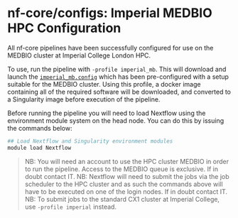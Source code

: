 # nf-core/configs: Imperial MEDBIO HPC Configuration

All nf-core pipelines have been successfully configured for use on the MEDBIO cluster at Imperial College London HPC.

To use, run the pipeline with `-profile imperial_mb`. This will download and launch the [`imperial_mb.config`](../conf/imperial_mb.config) which has been pre-configured with a setup suitable for the MEDBIO cluster. Using this profile, a docker image containing all of the required software will be downloaded, and converted to a Singularity image before execution of the pipeline.

Before running the pipeline you will need to load Nextflow using the environment module system on the head node. You can do this by issuing the commands below:

```bash
## Load Nextflow and Singularity environment modules
module load Nextflow
```

>NB: You will need an account to use the HPC cluster MEDBIO in order to run the pipeline. Access to the MEDBIO queue is exclusive.  If in doubt contact IT.
>NB: Nextflow will need to submit the jobs via the job scheduler to the HPC cluster and as such the commands above will have to be executed on one of the login nodes. If in doubt contact IT.
>NB: To submit jobs to the standard CX1 cluster at Imperial College, use `-profile imperial` instead.
